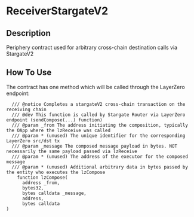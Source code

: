 # ReceiverStargateV2

## Description

Periphery contract used for arbitrary cross-chain destination calls via StargateV2

## How To Use

The contract has one method which will be called through the LayerZero endpoint:

```solidity
  /// @notice Completes a stargateV2 cross-chain transaction on the receiving chain
  /// @dev This function is called by Stargate Router via LayerZero endpoint (sendCompose(...) function)
  /// @param _from The address initiating the composition, typically the OApp where the lzReceive was called
  /// @param * (unused) The unique identifier for the corresponding LayerZero src/dst tx
  /// @param _message The composed message payload in bytes. NOT necessarily the same payload passed via lzReceive
  /// @param * (unused) The address of the executor for the composed message
  /// @param * (unused) Additional arbitrary data in bytes passed by the entity who executes the lzCompose
    function lzCompose(
      address _from,
      bytes32,
      bytes calldata _message,
      address,
      bytes calldata
)
```
